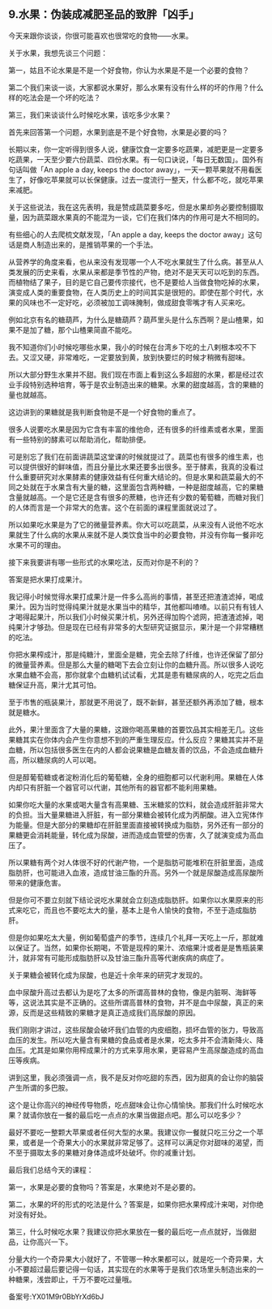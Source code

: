 ## 9.水果：伪装成减肥圣品的致胖「凶手」
今天来跟你谈谈，你很可能喜欢也很常吃的食物——水果。


关于水果，我想先谈三个问题：


第一，姑且不论水果是不是一个好食物，你认为水果是不是一个必要的食物？


第二个我们来谈一谈，大家都说水果好，那么水果有没有什么样的坏的作用？什么样的吃法会是一个坏的吃法？


第三，我们来谈谈什么时候吃水果，该吃多少水果？


首先来回答第一个问题，水果到底是不是个好食物，水果是必要的吗？


长期以来，你一定听得到很多人说，健康饮食一定要多吃蔬果，减肥更是一定要多吃蔬果，一天至少要六份蔬菜、四份水果。有一句口诀说，「每日无数国」。国外有句话叫做「An apple a day, keeps the doctor away」，一天一颗苹果就不用看医生了，好像吃苹果就可以长保健康。过去一度流行一整天，什么都不吃，就吃苹果来减肥。


关于这些说法，我在这先表明，我是赞成蔬菜要多吃，但是水果却务必要控制摄取量，因为蔬菜跟水果真的不能混为一谈，它们在我们体内的作用可是大不相同的。


有些细心的人去爬梳文献发现，「An apple a day, keeps the doctor away」这句话是商人制造出来的，是推销苹果的一个手法。


从营养学的角度来看，也从来没有发现哪一个人不吃水果就生了什么病。甚至从人类发展的历史来看，水果从来都是季节性的产物，绝对不是天天可以吃到的东西。而植物结了果子，目的是它自己要传宗接代，也不是要给人当做食物吃掉的水果，演变成人类的重要食物，在人类历史上的时间其实是很短的。即使在那个时代，水果的风味也不一定好吃，必须被加工调味腌制，做成甜食零嘴才有人买来吃。


例如北京有名的糖葫芦，为什么是糖葫芦？葫芦里头是什么东西啊？是山楂果，如果不是加了糖，那个山楂果简直不能吃。


我不知道你们小时候吃哪些水果，我小的时候在台湾乡下吃的土八剌根本咬不下去。又涩又硬，非常难吃，一定要放到黄，放到快要烂的时候才稍微有甜味。


所以大部分野生水果并不甜。我们现在市面上看到这么多超甜的水果，都是经过农业手段特别选种培育，等于是农业制造出来的糖果。水果的甜度越高，含的果糖的量也就越高。


这边讲到的果糖就是我判断食物是不是一个好食物的重点了。


很多人说要吃水果是因为它含有丰富的维他命，还有很多的纤维素或者水果，里面有一些特别的酵素可以帮助消化，帮助排便。


可是别忘了我们在前面讲蔬菜这堂课的时候就提过了。蔬菜也有很多的维生素，也可以提供很好的鲜味值，而且分量比水果还要多出很多。至于酵素，我真的没看过什么重要研究对水果酵素的健康效益有任何重大结论的。但是水果和蔬菜最大的不同之处就在于水果含有大量的糖，这里面包含两种糖，一种是甜度越高，它的果糖含量就越高。一个是它还是含有很多的蔗糖，也许还有少数的葡萄糖，而糖对我们的人体而言是一个非常大的危害。这个在前面的课程里面就说过了。


所以如果吃水果是为了它的微量营养素。你大可以吃蔬菜，从来没有人说他不吃水果就生了什么病的水果从来就不是人类饮食当中的必要食物，并没有你每一餐非吃水果不可的理由。


接下来我要讲有哪一些形式的水果吃法，反而对你是不利的？


答案是把水果打成果汁。


我记得小时候觉得水果打成果汁是一件多么高尚的事情，甚至还把渣渣滤掉，喝成果汁。因为当时觉得纯果汁就是水果当中的精华，其他都叫喳喳。以前只有有钱人才喝得起果汁，所以我们小时候买果汁机，另外还得加购个滤网，把渣渣滤掉，喝纯果汁才够劲。但是现在已经有非常多的大型研究证据显示，果汁是一个非常糟糕的吃法。


你把水果榨成汁，那是纯糖汁，里面全是糖，完全去除了纤维，也许还保留了部分的微量营养素。但是那么大量的糖喝下去会立刻让你的血糖升高。所以很多人说吃水果血糖不会高，那你就拿个血糖机试试看，尤其是患有糖尿病的人，吃完之后血糖保证升高，果汁尤其可怕。


至于市售的瓶装果汁，那就更不用说了，既不新鲜，甚至还额外再添加了糖，根本就是糖水。


此外，果汁里面含了大量的果糖，这跟你喝高果糖的首要饮品其实相差无几。这些果糖其实在你体内会产生你意想不到的严重生理反应。什么反应？果糖其实并不是血糖，所以包括很多医生在内的人都会说果糖是血糖友善的饮品，不会造成血糖升高，所以糖尿病的人可以喝。


但是醇葡萄糖或者淀粉消化后的葡萄糖，全身的细胞都可以代谢利用。果糖在人体内却只有肝脏一个器官可以代谢，其他所有的器官都不能利用果糖。


如果你吃大量的水果或喝大量含有高果糖、玉米糖浆的饮料，就会造成肝脏非常大的负担。当大量果糖进入肝脏，有一部分果糖会被转化成为丙酮酸。进入立宪体作为能量。但是大部分的果糖却在肝脏里面直接被转换成为脂肪，另外还有一部分的果糖更会消耗能量，转化成为尿酸，进而造成血管壁的伤害，久了就演变成为高血压了。


所以果糖有两个对人体很不好的代谢产物，一个是脂肪可能堆积在肝脏里面，造成脂肪肝，也可能进入血液，造成甘油三酯的升高。另外一个就是尿酸造成高尿酸所带来的健康危害。


但是你可不要立刻就下结论说吃水果就会立刻造成脂肪肝。如果你以水果原来的形式来吃它，而且也不要吃太大的量，基本上是令人愉快的食物，不至于造成脂肪肝。


但是你如果吃太大量，例如葡萄盛产的季节，连续几个礼拜一天吃上一斤，那就难以保证了。当然，如果你长期喝，不管是现榨的果汁、浓缩果汁或者是是售瓶装果汁，就非常有可能形成脂肪肝以及甘油三酯升高等代谢疾病的病症了。


关于果糖会被转化成为尿酸，也是近十余年来的研究才发现的。


血中尿酸升高过去都认为是吃了太多的所谓高普林的食物，像是内脏啊、海鲜等等，这说法其实是不正确的。这些所谓高普林的食物，并不是血中尿酸，真正的来源，反而是这些精致的果糖才是真正造成我们高尿酸的原因。


我们刚刚才讲过，这些尿酸会破坏我们血管的内皮细胞，损坏血管的张力，导致高血压的发生。所以吃大量含有果糖的食品或者是水果，吃太多并不会清新降火、降血压。尤其是如果你用榨成果汁的方式来享用水果，更容易产生高尿酸造成的高血压等疾病。


讲到这里，我必须强调一点，我不是反对你吃甜的东西，因为甜真的会让你的脑袋产生所谓的多巴胺。


这个是让你高兴的神经传导物质，吃点甜味会让你心情愉快。那我们什么时候吃水果？就请你放在一餐的最后吃一点点的水果当做甜点吧。那么可以吃多少？


最好不要吃一整颗大苹果或者任何大型的水果。我建议你一餐就只吃三分之一个苹果，或者是一个奇果大小的水果就非常足够了。这样可以满足你对甜味的渴望，而不至于摄取太多的果糖对身体造成坏处破坏。你的减重计划。


最后我们总结今天的课程：


第一，水果是必要的食物吗？答案是，水果绝对不是必要的。


第二，水果的坏的形式的吃法是什么？答案是，如果你把水果榨成汁来喝，对你绝对没有好处。


第三，什么时候吃水果？我建议你把水果放在一餐的最后吃一点点就好，当做甜品，让你高兴一下。


分量大约一个奇异果大小就好了，不管哪一种水果都可以，就是吃一个奇异果，大小不要超过最后要记得一句话，其实现在的水果等于是我们农场里头制造出来的一种糖果，浅尝即止，千万不要吃过量哦。


备案号:YX01M9r0BbYrXd6bJ

